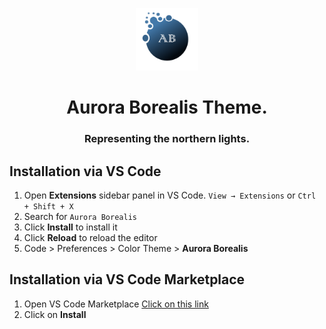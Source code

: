 <p align ="center">
  <img src="https://raw.githubusercontent.com/Nikhil-1503/aurora-borealis-vscode/master/images/logo.png" alt="Aurora-Borealis Logo" width="100" />
</p>
<h1 align ="center">
   Aurora Borealis Theme.
</h1>
<h3 align ="center">
  Representing the northern lights.
</h3>  

## Installation via VS Code

1. Open **Extensions** sidebar panel in VS Code. `View → Extensions` or `Ctrl + Shift + X`
2. Search for `Aurora Borealis`
3. Click **Install** to install it
4. Click **Reload** to reload the editor
5. Code > Preferences > Color Theme > **Aurora Borealis**

## Installation via VS Code Marketplace

1. Open VS Code Marketplace [Click on this link](https://marketplace.visualstudio.com/items?itemName=nikhilshanbhag.aurora-borealis)
2. Click on **Install**
